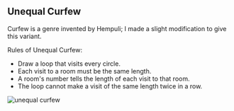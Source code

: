 ## Unequal Curfew

Curfew is a genre invented by Hempuli; I made a slight modification to give this variant. 

Rules of Unequal Curfew:

 - Draw a loop that visits every circle.
 - Each visit to a room must be the same length.
 - A room's number tells the length of each visit to that room.
 - The loop cannot make a visit of the same length twice in a row.


 ![unequal curfew](/puzzleimages/unequal-curfew.png)
